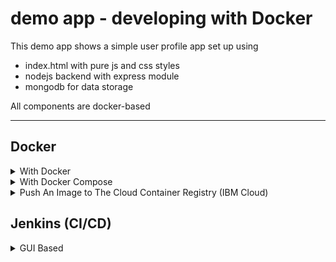 # demo app - developing with Docker

This demo app shows a simple user profile app set up using 
- index.html with pure js and css styles
- nodejs backend with express module
- mongodb for data storage

All components are docker-based

---

## Docker
<details>
     <summary>With Docker</summary>
 <br>
   
  |  | Command | Description |
  | --------------- | --------------- | --------------- |
  | 1 | `- docker pull mongo:4.2.1` <br> `- docker pull mongo-express:0.49` | Pull the mongo and mongo-express images from Dockerhub |
  | 2 | `docker network create mongo-network` | Create docker network |
  | 3 | `docker network ls` | Check the network list |
  | 4 | `docker run -d -p 27017:27017 -e MONGO_INITDB_ROOT_USERNAME=admin` <br> `-e MONGO_INITDB_ROOT_PASSWORD=password --name mongodb` <br> `--net mongo-network mongo:4.2.1` | Start mongodb (optional, omit `--net` to use the default) |
  | 5 | `docker run -d -p 8081:8081 -e ME_CONFIG_MONGODB_ADMINUSERNAME=admin` <br> `-e ME_CONFIG_MONGODB_ADMINPASSWORD=password ` <br> `--net mongo-network` <br> `--name mongo-express -e ME_CONFIG_MONGODB_SERVER=mongodb mongo-express:0.49` | Start mongo-express |
  | 6 | `http://localhost:8081` | Open mongo-express from browser |
  | 7 | `- npm install` <br> `- node server.js` | Start your nodejs application locally - go to `app` directory of project |
  | 8 | `http://localhost:3000` | Access you nodejs application UI from browser |
  | 9 | |create `user-account` _db_ and `users` _collection_ in mongo-express |
  | 10 | | 'Edit Profile' and make changes |
  | 11 | | Reload mongo express. Data appears in mongo-express. Reload the html page also persists the data changes. |
</details>

<details>
 <summary>With Docker Compose</summary>
 <br>

 | | Command | Description |
 | --------------- | --------------- | --------------- |
 | 1 | | Stop all the containers running in previous steps |
 | 2 | | Change 'mongoUrlLocal' to 'mongoUrlDocker' in server.js |
 | 3 | | Create Dockerfile and image for app |
 | 4 | | Add app, mongo, mongo-express containers to the services in docker-compose |
 | 5 | `docker compose up` | Start docker-compose |
 | 6 | `http://localhost:8080` | Access the mongo-express |
 | 7 | `http://localhost:3000` | Access the nodejs application |
 | 8 | | In mongo-express, create a new database "my-db", then a new collection "users" in "my-db" |
 | 9 | | 'Edit Profile' and make changes |
 | 10 | | Reload mongo express. Data appears in mongo-express. Reload the html page also persists the data changes |
 | 11 | `docker compose down` | Stop mongodb and mongo-express containers in docker-compose (_Takes down the containers as well as the network_) |
</details>

<details>
 <summary>Push An Image to The Cloud Container Registry (IBM Cloud)</summary>
 <br>

 | | Command | Description |
 | --------------- | --------------- | --------------- |
 | 1 | | Install ibm cloud CLI and register for the container registry and the region (_Follow the docs to push the image on the cloud registry page._) |
 | 2 | | Log in to the IBM Cloud |
 | 3 | `ibmcloud cr login` | Log in the docker to the cloud |
 | 4 | `docker tag my-app:1.0 us.icr.io/imagehub/my-app:1.0` | Tag the image |
 | 5 | `docker push us.icr.io/imagehub/my-app:1.0` | Push the image |
 | 6 | `ibmcloud cr image-list` | Verify |
</details>

## Jenkins (CI/CD)
<details>
 <summary>GUI Based</summary>
 <br>
 --- Set up ---
 <br>
   
 | | Command | Description |
 | --------------- | --------------- | --------------- |
 | 1 | `docker run -p 8080:8080 -p 50000:50000 [master/slave communication] -d -v jenkins_home:/var/jenkins_home jenkins/jenkins:lts` | Run the jenkins container |
 | 2 | `docker logs` | See the admin password generated |
 | 3 | `localhost:8080` | Create an admin account |

 --- Create Multibranch Pipeline ---
 
 | | Command | Description |
 | --------------- | --------------- | --------------- |
 | 1 | | Click 'new item'/'create new job' |
 | 2 | | Add the name, choose 'multibranch pipeline' and save |
 | 3 | | In 'Branch sources', choose 'git'. |
 | 4 | | Clone the project repo using https and paste it in 'project repository' |
 | 5 | | Behaviours > Discover branches > add > Filter by name (with regular expression) to choose which branches to track |
 | 6 | `.*` <br> `^dev\|master\|feature.*$` | Track all branches <br> Track only the branches selected |
 | 7 | | Create credentials for the pipeline created |
 | 8 | | Add the credentials in the configuration |
 | 9 | | save and it will scan right away for the branches|
</details>

